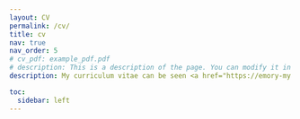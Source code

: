 ```yaml
---
layout: CV
permalink: /cv/
title: cv
nav: true
nav_order: 5
# cv_pdf: example_pdf.pdf
# description: This is a description of the page. You can modify it in '_pages/cv.md'. You can also change or remove the top pdf download button.
description: My curriculum vitae can be seen <a href="https://emory-my.sharepoint.com/:b:/r/personal/jzha954_emory_edu/Documents/JinZhangCV.pdf?csf=1&web=1&e=sCVJcC" style="text-decoration: underline;">here</a>, and also you can see my LinkedIn <a href="https://www.linkedin.com/in/jin-zhang-econ/" style="text-decoration: underline;">here</a>.

toc:
  sidebar: left
---
```

